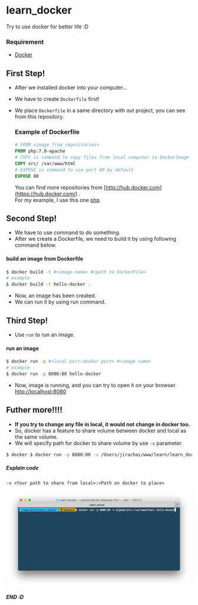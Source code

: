 # learn_docker
Try to use docker for better life :D
### Requirement
- [Docker](https://www.docker.com/)

## First Step!
- After we installed docker into your computer...
- We have to create ```Dockerfile``` first!
- We place ```Dockerfile``` in a same directory with out project, you can see from this repository.

  ### Example of Dockerfile
  ```dockerfile
  # FROM <image from repositories>
  FROM php:7.0-apache
  # COPY is command to copy files from local computer to DockerImage
  COPY src/ /var/www/html
  # EXPOSE is command to use port 80 by default
  EXPOSE 80
  ```
  You can find more repositories from [http://hub.docker.com](https://hub.docker.com/) .  
  For my example, I use this one [php](https://hub.docker.com/_/php/)

## Second Step!
  - We have to use command to do something.
  - After we create a Dockerfile, we need to build it by using following command below.

  #### build an image from Dockerfile
  ```sh
  $ docker build -t #<image-name> #<path to DockerFile>  
  # example  
  $ docker build -t hello-docker .
  ```

  - Now, an image has been created.
  - We can run it by using run command.

## Third Step!
  - Use `run` to run an image.

  #### run an image
  ```sh
  $ docker run -p #<local port:docker port> #<image name>  
  # example  
  $ docker run -p 8080:80 hello-docker
  ```
  - Now, image is running, and you can try to open it on your browser. [http://localhost:8080](http://localhost:8080)

## Futher more!!!!
  - **If you try to change any file in local, it would not change in docker too.**
  - So, docker has a feature to share volume between docker and local as the same volume.
  - We will specify path for docker to share volume by use ```-v``` parameter.

  ```sh
  $ docker $ docker run -p 8080:80 -v /Users/jirachai/www/learn/learn_docker/src:/var/www/html/ hello-docker
  ```
  ##### Explain code
  ```
  -v <Your path to share from local>:<Path on docker to place>
  ```

  ![](./screen1.png)

***END :D***
